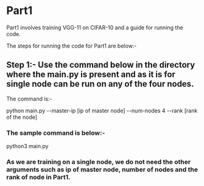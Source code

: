 # Part1

Part1 involves training VGG-11 on CIFAR-10 and a guide for running the code.

The steps for running the code for Part1 are below:-

## Step 1:- Use the command below in the directory where the main.py is present and as it is for single node can be run on any of the four nodes.

The command is:-

python main.py --master-ip [ip of master node] --num-nodes 4 --rank [rank of the node]

### The sample command is below:-

python3 main.py 

### As we are training on a single node, we do not need the other arguments such as ip of master node, number of nodes and the rank of node in Part1.
